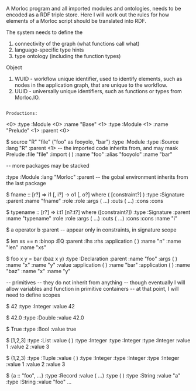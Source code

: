 A Morloc program and all imported modules and ontologies, needs to be encoded
as a RDF triple store. Here I will work out the rules for how elements of
a Morloc script should be translated into RDF.

The system needs to define the

 1. connectivity of the graph (what functions call what)
 2. language-specific type hints
 3. type ontology (including the function types)

Object
 1. WUID - workflow unique identifier, used to identify elements, such as nodes
    in the application graph, that are unique to the workflow.
 2. UUID - universally unique identifiers, such as functions or types from Morloc.IO.
```

Productions:

```
<0> :type :Module
<0> :name "Base"
<1> :type :Module
<1> :name "Prelude"
<1> :parent <0>

$ source "R" "file" ("foo" as fooyolo, "bar")
<p1>  :type :Module
<p1>  :type :Source
<p1>  :lang "R"
<p1>  :parent <1>   -- the imported code inherits from, and may mask Prelude
<p1>  :file "file"
<p1>  :import (<id2> <id3>)
<id2> :name "foo"
<id2> :alias "fooyolo"
<id3> :name "bar"

-- more packages may be stacked

<global> :type :Module
<global> :lang "Morloc"
<global> :parent <p1>   -- the gobal environment inherits from the last package

$ fname :: [r?] => i1 [, i?] -> o1 [, o?] where ( [constraint?] )
<id1> :type :Signature
<id1> :parent <global>
<id1> :name "fname"
<id1> :role <id2>
<id1> :role <id3>
<id1> :args (<id4> <id5> ...)
<id1> :outs (<id6> <id7> ...)
<id1> :cons <id8>
<id1> :cons <id9>

$ typename :: [r?] => i:t1 [n?:t?] where ([constraint?])
<id2> :type :Signature
<id1> :parent <global>
<id2> :name "typename"
<id2> :role <id3>
<id2> :role <id4>
<id2> :args (<id5> <id6> ...)
<id2> :outs (<id7> <id8> ...)
<id2> :cons <id9>
<id2> :cons <id10>
<id5> :name "i"

$ a operator b
<id3> <binop> <id4>
<id3> :parent <signature>  -- appear only in constraints, in signature scope

$ len xs == n
<id1> :binop :EQ
<id1> :parent <signature>
<id1> :lhs <id2>
<id1> :rhs <id3>
<id2> :application (<id4> <id5>)
<id3> :name "n"
<id4> :name "len"
<id5> :name "xs"

$ foo x y = bar (baz x y)
<id1> :type :Declaration
<id1> :parent <global>
<id1> :name "foo"
<id1> :args (<id2> <id3>)
<id2> :name "x"
<id3> :name "y"
<id1> :value <id4>
<id4> :application (<id5> <id6>)
<id5> :name "bar"
<id6> :application (<id7> <id8> <id9>)
<id7> :name "baz"
<id8> :name "x"
<id8> :name "y"


-- primitives -- they do not inherit from anything
-- though eventually I will allow variables and function in primitive containers
-- at that point, I will need to define scopes

$ 42
<id> :type :Integer
<id> :value 42

$ 42.0
<id> :type :Double
<id> :value 42.0

$ True
<id> :type :Bool
<id> :value true

$ [1,2,3]
<id1> :type :List
<id1> :value (<id2> <id3> <id4>)
<id2> :type :Integer
<id3> :type :Integer
<id4> :type :Integer
<id2> :value 1
<id3> :value 2
<id4> :value 3

$ (1,2,3)
<id1> :type :Tuple
<id1> :value (<id2> <id3> <id4>)
<id2> :type :Integer
<id3> :type :Integer
<id4> :type :Integer
<id2> :value 1
<id3> :value 2
<id4> :value 3

$ {a :: "foo", ...}
<id1> :type :Record
<id1> :value (<id2> ...)
<id2> :type (<id3> <id4>)
<id3> :type :String
<id3> :value "a"
<id4> :type :String
<id4> :value "foo"
...

```
